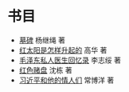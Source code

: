 # 书目

- [墓碑](/tombstone) 杨继绳 著
- [红太阳是怎样升起的](/red-sun) 高华 著
- [毛泽东私人医生回忆录](/private-life-of-mao) 李志绥 著
- [红色赌盘](/roulette) 沈栋 著
- [习近平和他的情人们](/lovers) 常博洋 著
